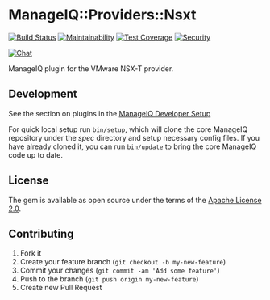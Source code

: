 # ManageIQ::Providers::Nsxt

[![Build Status](https://travis-ci.com/ManageIQ/manageiq-providers-nsxt.svg?branch=master)](https://travis-ci.com/github/ManageIQ/manageiq-providers-nsxt)
[![Maintainability](https://api.codeclimate.com/v1/badges/5a85697f338a65a3cfff/maintainability)](https://codeclimate.com/github/ManageIQ/manageiq-providers-nsxt/maintainability)
[![Test Coverage](https://api.codeclimate.com/v1/badges/5a85697f338a65a3cfff/test_coverage)](https://codeclimate.com/github/ManageIQ/manageiq-providers-nsxt/test_coverage)
[![Security](https://hakiri.io/github/ManageIQ/manageiq-providers-nsxt/master.svg)](https://hakiri.io/github/ManageIQ/manageiq-providers-nsxt/master)

[![Chat](https://badges.gitter.im/Join%20Chat.svg)](https://gitter.im/ManageIQ/manageiq-providers-nsxt?utm_source=badge&utm_medium=badge&utm_campaign=pr-badge&utm_content=badge)

ManageIQ plugin for the VMware NSX-T provider.

## Development

See the section on plugins in the [ManageIQ Developer Setup](http://manageiq.org/docs/guides/developer_setup/plugins)

For quick local setup run `bin/setup`, which will clone the core ManageIQ repository under the *spec* directory and setup necessary config files. If you have already cloned it, you can run `bin/update` to bring the core ManageIQ code up to date.

## License

The gem is available as open source under the terms of the [Apache License 2.0](http://www.apache.org/licenses/LICENSE-2.0).

## Contributing

1. Fork it
2. Create your feature branch (`git checkout -b my-new-feature`)
3. Commit your changes (`git commit -am 'Add some feature'`)
4. Push to the branch (`git push origin my-new-feature`)
5. Create new Pull Request
